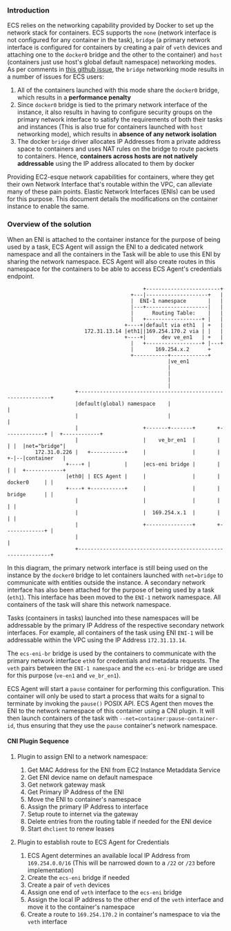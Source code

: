 <!--
Copyright 2014-2017 Amazon.com, Inc. or its affiliates. All Rights Reserved.

Licensed under the Apache License, Version 2.0 (the "License"). You may
not use this file except in compliance with the License. A copy of the
License is located at

     http://aws.amazon.com/apache2.0/

or in the "license" file accompanying this file. This file is distributed
on an "AS IS" BASIS, WITHOUT WARRANTIES OR CONDITIONS OF ANY KIND, either
express or implied. See the License for the specific language governing
permissions and limitations under the License.
-->
### Introduction
ECS relies on the networking capability provided by Docker to set up the
network stack for containers. ECS supports the `none` (network interface is not
configured for any container in the task), `bridge` (a primary network interface
is configured for containers by creating a pair of `veth` devices and
attaching one to the `docker0` bridge and the other to the container) and `host`
(containers just use host's global default namespace) networking modes. As per
comments in [this github issue](https://github.com/aws/amazon-ecs-agent/issues/185),
the `bridge` networking mode results in a number of issues for ECS users:

1. All of the containers launched with this mode share the `docker0` bridge,
  which results in a **performance penalty**
2. Since `docker0` bridge is tied to the primary network interface of the
  instance, it also results in having to configure security groups on
  the primary network interface to satisfy the requirements of both their tasks
  and instances (This is also true for containers launched with `host`
  networking mode), which results in **absence of any network isolation**
3. The docker `bridge` driver allocates IP Addresses from a private address
  space to containers and uses NAT rules on the bridge to route packets to
  containers. Hence, **containers across hosts are not natively addressable**
  using the IP address allocated to them by docker

Providing EC2-esque network capabilities for containers, where they get their
own Network Interface that's routable within the VPC, can alleviate many of
these pain points. Elastic Network Interfaces (ENIs) can be used for this
purpose. This document details the modifications on the container instance to
enable the same.

### Overview of the solution
When an ENI is attached to the container instance for the purpose of being used
by a task, ECS Agent will assign the ENI to a dedicated network namespace and
all the containers in the Task will be able to use this ENI by sharing the
network namespace. ECS Agent will also create routes in this namespace for the
containers to be able to access ECS Agent's credentials endpoint.


                                                +------------------------+
                                            +---|--------------------+   |
                                            |  ENI-1 namespace       |   |
                                            |---+--------------------|   |
                                            |      Routing Table:    |   |
                                            |   +------------------+ |   |
                                          +----+|default via eth1  | +   |
                             172.31.13.14 |eth1||169.254.170.2 via | |   |
                                          +----+|     dev ve_en1   | +   |
                                            |   +------------------+ |---+
                                            |       169.254.x.2      +
                                            +-----------+------------+
                                                        |ve_en1
                                                        |
                                                        |
                                                        |
                                                        |
                          +-------------------------------------------------------------+
                          |default(global) namespace    |                               |
                          |                             |                               |
                          |                     +-------+-------+       +-------------+ |  +------------+
                          |                     |    ve_br_en1  |       |             | |  |net="bridge"|
             172.31.0.226 |   +-----------+     |               |       |             +-|--|container   |
                       +----+ |           |     |ecs-eni bridge |       |             | |  +------------+
                       |eth0| | ECS Agent |     |               |       | docker0     | |
                       +----+ +-----------+     |               |       | bridge      | |
                          |                     |               |       |             | |
                          |                     |  169.254.x.1  |       |             | |
                          |                     +---------------+       +-------------+ |
                          |                                                             |
                          +-------------------------------------------------------------+

In this diagram, the primary network interface is still being used on the instance
by the `docker0` bridge to let containers launched with `net=bridge` to communicate
with entities outside the instance. A secondary network interface has also been
attached for the purpose of being used by a task (`eth1`). This interface has been
moved to the `ENI-1` network namespace. All containers of the task will share this
network namespace.

Tasks (containers in tasks) launched into these namespaces will be addressable
by the primary IP Address of the respective secondary network interfaces. For
example, all containers of the task using ENI `ENI-1` will be addressable within
the VPC using the IP Address `172.31.13.14`.

The `ecs-eni-br` bridge is used by the containers to communicate with the
primary network interface `eth0` for credentials and metadata requests. The
`veth` pairs between the `ENI-1 namespace` and the `ecs-eni-br` bridge are used
for this purpose (`ve-en1` and `ve_br_en1`).

ECS Agent will start a `pause` container for performing this configuration. This
container will only be used to start a process that waits for a signal to
terminate by invoking the `pause()` POSIX API. ECS Agent then moves the ENI to
the network namespace of this container using a CNI plugin. It will then launch
containers of the task with `--net=container:pause-container-id`, thus ensuring
that they use the `pause` container's network namespace.

#### CNI Plugin Sequence
1. Plugin to assign ENI to a network namespace:
	1. Get MAC Address for the ENI from EC2 Instance Metaddata Service
	1. Get ENI device name on default namespace
	1. Get network gateway mask
	1. Get Primary IP Address of the ENI
	1. Move the ENI to container's namespace
	1. Assign the primary IP Address to interface
	1. Setup route to internet via the gateway
	1. Delete entries from the routing table if needed for the ENI device
	1. Start `dhclient` to renew leases

1. Plugin to establish route to ECS Agent for Credentials
	1. ECS Agent determines an available local IP Address from `169.254.0.0/16` (This 
	will be narrowed down to a `/22` or `/23` before implementation)
	1. Create the `ecs-eni` bridge if needed
	1. Create a pair of `veth` devices
	1. Assign one end of `veth` interface to the `ecs-eni` bridge
	1. Assign the local IP address to the other end of the `veth`
	interface and move it to the container's namespace
	1. Create a route to `169.254.170.2` in container's namespace to via the
	`veth` interface

